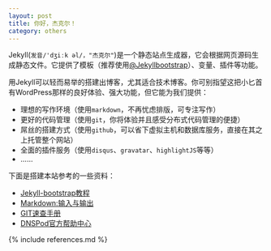 ```yaml
---
layout: post
title: 你好，杰克尔！
category: others
---
```

Jekyll(`发音/'dʒiːk əl/，"杰克尔"`)是一个静态站点生成器，它会根据网页源码生成静态文件。它提供了模板（推荐使用[@Jekyllbootstrap](http://jekyllbootstrap.com)）、变量、插件等功能。
  
用Jekyll可以轻而易举的搭建出博客，尤其适合技术博客。你可别指望这把小匕首有WordPress那样的良好体验、强大功能，但它能为我们提供：

* 理想的写作环境（使用`markdown`，不再忧虑排版，可专注写作）
* 更好的代码管理（使用`git`，你将体验并且感受分布式代码管理的便捷）
* 屌丝的搭建方式（使用`github`，可以省下虚拟主机和数据库服务，直接在其之上托管整个网站）
* 全面的插件服务（使用`disqus`、`gravatar`、`highlightJS`等等）
* ......

下面是搭建本站参考的一些资料：  

* [Jekyll-bootstrap教程](http://www.v2ex.com/t/25779)
* [Markdown:输入与输出](http://www.feimos.com/translation_markdown_the_ins_and_outs/)
* [GIT速查手册](http://jiyeqian.github.com/2011/09/introduction-to-git/)
* [DNSPod官方帮助中心](https://www.dnspod.cn/Support)

{% include references.md %}

